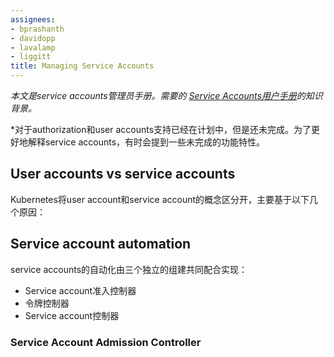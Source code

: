 ```yaml
---
assignees:
- bprashanth
- davidopp
- lavalamp
- liggitt
title: Managing Service Accounts
---
```

<!--
*This is a Cluster Administrator guide to service accounts.  It assumes knowledge of
the [User Guide to Service Accounts](/docs/user-guide/service-accounts).*

*Support for authorization and user accounts is planned but incomplete.  Sometimes
incomplete features are referred to in order to better describe service accounts.*
-->

*本文是service accounts管理员手册。需要的
[Service Accounts用户手册](/docs/user-guide/service-accounts)的知识背景。*

*对于authorization和user accounts支持已经在计划中，但是还未完成。为了更好地解释service
accounts，有时会提到一些未完成的功能特性。

## User accounts vs service accounts
<!--
Kubernetes distinguished between the concept of a user account and a service accounts
for a number of reasons:

  - User accounts are for humans.  Service accounts are for processes, which
    run in pods.
  - User accounts are intended to be global. Names must be unique across all
    namespaces of a cluster, future user resource will not be namespaced.
    Service accounts are namespaced.
  - Typically, a cluster's User accounts might be synced from a corporate
    database, where new user account creation requires special privileges and
    is tied to complex business  processes.  Service account creation is intended
    to be more lightweight, allowing cluster users to create service accounts for
    specific tasks (i.e. principle of least privilege).
  - Auditing considerations for humans and service accounts may differ.
  - A config bundle for a complex system may include definition of various service
    accounts for components of that system.  Because service accounts can be created
    ad-hoc and have namespaced names, such config is portable.
-->

Kubernetes将user account和service account的概念区分开，主要基于以下几个原因：

## Service account automation
<!--
Three separate components cooperate to implement the automation around service accounts:

  - A Service account admission controller
  - A Token controller
  - A Service account controller
-->

service accounts的自动化由三个独立的组建共同配合实现：

  - Service account准入控制器
  - 令牌控制器
  - Service account控制器

### Service Account Admission Controller
<!--
The modification of pods is implemented via a plugin
called an [Admission Controller](/docs/admin/admission-controllers). It is part of the apiserver.
It acts synchronously to modify pods as they are created or updated. When this plugin is active
(and it is by default on most distributions), then it does the following when a pod is created or modified:

  1. If the pod does not have a `ServiceAccount` set, it sets the `ServiceAccount` to `default`.
  2. It ensures that the `ServiceAccount` referenced by the pod exists, and otherwise rejects it.
  4. If the pod does not contain any `ImagePullSecrets`, then `ImagePullSecrets` of the
`ServiceAccount` are added to the pod.
  5. It adds a `volume` to the pod which contains a token for API access.
  6. It adds a `volumeSource` to each container of the pod mounted at `/var/run/secrets/kubernetes.io/serviceaccount`.

### Token Controller

TokenController runs as part of controller-manager. It acts asynchronously. It:

- observes serviceAccount creation and creates a corresponding Secret to allow API access.
- observes serviceAccount deletion and deletes all corresponding ServiceAccountToken Secrets
- observes secret addition, and ensures the referenced ServiceAccount exists, and adds a token to the secret if needed
- observes secret deletion and removes a reference from the corresponding ServiceAccount if needed

You must pass a service account private key file to the token controller in the controller-manager by using
the `--service-account-private-key-file` option. The private key will be used to sign generated service account tokens.
Similarly, you must pass the corresponding public key to the kube-apiserver using the `--service-account-key-file`
option. The public key will be used to verify the tokens during authentication.

#### To create additional API tokens

A controller loop ensures a secret with an API token exists for each service
account. To create additional API tokens for a service account, create a secret
of type `ServiceAccountToken` with an annotation referencing the service
account, and the controller will update it with a generated token:

secret.json:

```json
{
    "kind": "Secret",
    "apiVersion": "v1",
    "metadata": {
        "name": "mysecretname",
        "annotations": {
            "kubernetes.io/service-account.name": "myserviceaccount"
        }
    },
    "type": "kubernetes.io/service-account-token"
}
```

```shell
kubectl create -f ./secret.json
kubectl describe secret mysecretname
```

#### To delete/invalidate a service account token

```shell
kubectl delete secret mysecretname
```

### Service Account Controller

Service Account Controller manages ServiceAccount inside namespaces, and ensures
a ServiceAccount named "default" exists in every active namespace.
